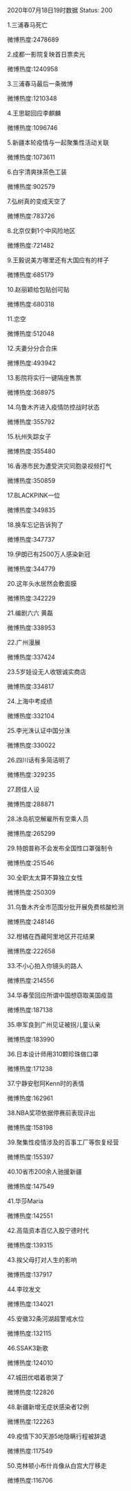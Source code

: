 2020年07月18日19时数据
Status: 200

1.三浦春马死亡

微博热度:2478689

2.成都一影院复映首日票卖光

微博热度:1240958

3.三浦春马最后一条微博

微博热度:1210348

4.王思聪回应李麒麟

微博热度:1096746

5.新疆本轮疫情与一起聚集性活动关联

微博热度:1073611

6.白宇清爽抹茶色工装

微博热度:902579

7.弘树真的变成天空了

微博热度:783726

8.北京仅剩1个中风险地区

微博热度:721482

9.王毅说美方哪里还有大国应有的样子

微博热度:685179

10.赵丽颖给包贴创可贴

微博热度:680318

11.恋空

微博热度:512048

12.夫妻分分合合床

微博热度:493942

13.影院将实行一键隔座售票

微博热度:368975

14.乌鲁木齐进入疫情防控战时状态

微博热度:355792

15.杭州失踪女子

微博热度:355480

16.香港市民为遭受洪灾同胞录视频打气

微博热度:350859

17.BLACKPINK一位

微博热度:349835

18.换车忘记告诉狗了

微博热度:347737

19.伊朗已有2500万人感染新冠

微博热度:344779

20.这年头水居然会敷面膜

微博热度:342229

21.编剧六六 黄磊

微博热度:338953

22.广州漫展

微博热度:337424

23.5岁娃设无人收银诚实商店

微博热度:334817

24.上海中考成绩

微博热度:332104

25.李光洙认证中国分洙

微博热度:330022

26.四川话有多简洁明了

微博热度:329235

27.顾佳人设

微博热度:288871

28.冰岛航空解雇所有空乘人员

微博热度:265299

29.特朗普称不会发布全国性口罩强制令

微博热度:251546

30.全职太太算不算独立女性

微博热度:250309

31.乌鲁木齐全市范围分批开展免费核酸检测

微博热度:248146

32.柑橘在西藏阿里地区开花结果

微博热度:222658

33.不小心拍入你镜头的路人

微博热度:214556

34.华春莹回应所谓中国想窃取美国疫苗

微博热度:187138

35.申军良到广州见证被拐儿童认亲

微博热度:183990

36.日本设计师用310颗珍珠做口罩

微博热度:171238

37.宁静安慰阿Kenn时的表情

微博热度:162961

38.NBA奖项依据停赛前表现评出

微博热度:158198

39.聚集性疫情涉及的百事工厂等恢复经营

微博热度:155397

40.10省市200余人驰援新疆

微博热度:147549

41.华莎Maria

微博热度:142551

42.高瓴资本百亿入股宁德时代

微博热度:139315

43.挨父母打对人生的影响

微博热度:137917

44.李玟发文

微博热度:134021

45.安徽32条河湖超警戒水位

微博热度:132115

46.SSAK3新歌

微博热度:124010

47.城田优唱着歌哭了

微博热度:122826

48.新疆新增无症状感染者12例

微博热度:122263

49.疫情下30天游5地隐瞒行程被辞退

微博热度:117549

50.克林顿小布什肖像从白宫大厅移走

微博热度:116706

